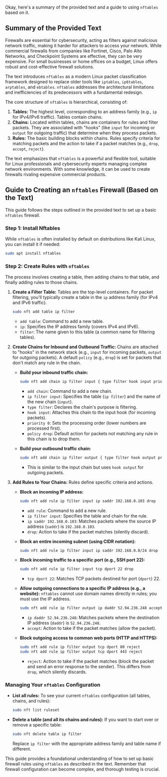 Okay, here's a summary of the provided text and a guide to using `nftables` based on it.

## Summary of the Provided Text

Firewalls are essential for cybersecurity, acting as filters against malicious network traffic, making it harder for attackers to access your network. While commercial firewalls from companies like Fortinet, Cisco, Palo Alto Networks, and Checkpoint Systems are effective, they can be very expensive. For small businesses or home offices on a budget, Linux offers robust and cost-effective firewall solutions.

The text introduces `nftables` as a modern Linux packet classification framework designed to replace older tools like `iptables`, `ip6tables`, `arptables`, and `ebtables`. `nftables` addresses the architectural limitations and inefficiencies of its predecessors with a fundamental redesign.

The core structure of `nftables` is hierarchical, consisting of:

1.  **Tables:** The highest level, corresponding to an address family (e.g., `ip` for IPv4/IPv6 traffic). Tables contain chains.
2.  **Chains:** Located within tables, chains are containers for rules and filter packets. They are associated with "hooks" (like `input` for incoming or `output` for outgoing traffic) that determine when they process packets.
3.  **Rules:** The basic building blocks within chains. Rules specify criteria for matching packets and the action to take if a packet matches (e.g., `drop`, `accept`, `reject`).

The text emphasizes that `nftables` is a powerful and flexible tool, suitable for Linux professionals and cybersecurity experts managing complex network environments. With some knowledge, it can be used to create firewalls rivaling expensive commercial products.

## Guide to Creating an `nftables` Firewall (Based on the Text)

This guide follows the steps outlined in the provided text to set up a basic `nftables` firewall.

### Step 1: Install Nftables

While `nftables` is often installed by default on distributions like Kali Linux, you can install it if needed:
```bash
sudo apt install nftables
```

### Step 2: Create Rules with `nftables`

The process involves creating a table, then adding chains to that table, and finally adding rules to those chains.

1.  **Create a Filter Table:**
    Tables are the top-level containers. For packet filtering, you'll typically create a table in the `ip` address family (for IPv4 and IPv6 traffic).
    ```bash
    sudo nft add table ip filter
    ```
    * `add table`: Command to add a new table.
    * `ip`: Specifies the IP address family (covers IPv4 and IPv6).
    * `filter`: The name given to this table (a common name for filtering tables).

2.  **Create Chains for Inbound and Outbound Traffic:**
    Chains are attached to "hooks" in the network stack (e.g., `input` for incoming packets, `output` for outgoing packets). A default `policy` (e.g., `drop`) is set for packets that don't match any rule in the chain.

    * **Build your inbound traffic chain:**
        ```bash
        sudo nft add chain ip filter input { type filter hook input priority 0; policy drop; }
        ```
        * `add chain`: Command to add a new chain.
        * `ip filter input`: Specifies the table (`ip filter`) and the name of the new chain (`input`).
        * `type filter`: Declares the chain's purpose is filtering.
        * `hook input`: Attaches this chain to the input hook (for incoming packets).
        * `priority 0`: Sets the processing order (lower numbers are processed first).
        * `policy drop`: Default action for packets not matching any rule in this chain is to drop them.

    * **Build your outbound traffic chain:**
        ```bash
        sudo nft add chain ip filter output { type filter hook output priority 0; policy drop; }
        ```
        * This is similar to the input chain but uses `hook output` for outgoing packets.

3.  **Add Rules to Your Chains:**
    Rules define specific criteria and actions.

    * **Block an incoming IP address:**
        ```bash
        sudo nft add rule ip filter input ip saddr 192.168.0.103 drop
        ```
        * `add rule`: Command to add a new rule.
        * `ip filter input`: Specifies the table and chain for the rule.
        * `ip saddr 192.168.0.103`: Matches packets where the source IP address (`saddr`) is `192.168.0.103`.
        * `drop`: Action to take if the packet matches (silently discard).

    * **Block an entire incoming subnet (using CIDR notation):**
        ```bash
        sudo nft add rule ip filter input ip saddr 192.168.0.0/24 drop
        ```

    * **Block incoming traffic to a specific port (e.g., SSH port 22):**
        ```bash
        sudo nft add rule ip filter input tcp dport 22 drop
        ```
        * `tcp dport 22`: Matches TCP packets destined for port (`dport`) 22.

    * **Allow outgoing connections to a specific IP address (e.g., a website):**
        `nftables` cannot use domain names directly in rules; you must use the IP address.
        ```bash
        sudo nft add rule ip filter output ip daddr 52.94.236.248 accept
        ```
        * `ip daddr 52.94.236.248`: Matches packets where the destination IP address (`daddr`) is `52.94.236.248`.
        * `accept`: Action to take if the packet matches (allow the packet).

    * **Block outgoing access to common web ports (HTTP and HTTPS):**
        ```bash
        sudo nft add rule ip filter output tcp dport 80 reject
        sudo nft add rule ip filter output tcp dport 443 reject
        ```
        * `reject`: Action to take if the packet matches (block the packet and send an error response to the sender). This differs from `drop`, which silently discards.

### Managing Your `nftables` Configuration

* **List all rules:**
    To see your current `nftables` configuration (all tables, chains, and rules):
    ```bash
    sudo nft list ruleset
    ```

* **Delete a table (and all its chains and rules):**
    If you want to start over or remove a specific table:
    ```bash
    sudo nft delete table ip filter
    ```
    Replace `ip filter` with the appropriate address family and table name if different.

This guide provides a foundational understanding of how to set up basic firewall rules using `nftables` as described in the text. Remember that firewall configuration can become complex, and thorough testing is crucial.
